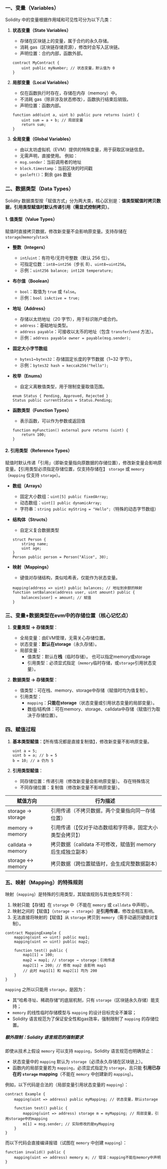 ### **一、变量（Variables）**
Solidity 中的变量根据作用域和可见性可分为以下几类：

1. **状态变量（State Variables）**
   - 存储在区块链上的变量，属于合约的永久存储。
   - 消耗 gas（区块链存储资源），修改时会写入区块链。
   - 声明位置：合约内部，函数外部。
   ```solidity
   contract MyContract {
       uint public myNumber; // 状态变量，默认值为 0
   }
   ```

2. **局部变量（Local Variables）**
   - 仅在函数执行时存在，存储在内存（memory）中。
   - 不消耗 gas（除非涉及状态修改），函数执行结束后销毁。
   - 声明位置：函数内部。
   ```solidity
   function add(uint a, uint b) public pure returns (uint) {
       uint sum = a + b; // 局部变量
       return sum;
   }
   ```

3. **全局变量（Global Variables）**
   - 由以太坊虚拟机（EVM）提供的特殊变量，用于获取区块链信息。
   - 无需声明，直接使用。
   例如：
   - `msg.sender`：当前调用者的地址
   - `block.timestamp`：当前区块的时间戳
   - `gasleft()`：剩余 gas 数量


### **二、数据类型（Data Types）**
Solidity 数据类型按「赋值方式」分为两大类，核心区别是：**值类型赋值时拷贝数据，引用类型赋值时默认传递引用（需显式控制拷贝）**。

#### **1. 值类型（Value Types）**
赋值时直接拷贝数据，修改新变量不会影响原变量。支持存储在 `storage`/`memory`/`stack`


- **整数（Integers）**
  - `int`/`uint`：有符号/无符号整数（默认 256 位）。
  - 可指定位数：`int8`~`int256`（步长 8）、`uint8`~`uint256`。
  - 示例：`uint256 balance; int128 temperature;`

- **布尔值（Boolean）**
  - `bool`：取值为 `true` 或 `false`。
  - 示例：`bool isActive = true;`

- **地址（Address）**
  - 存储以太坊地址（20 字节），用于标识账户或合约。
  - `address`：基础地址类型。
  - `address payable`：可接收以太币的地址（包含 `transfer`/`send` 方法）。
  - 示例：`address payable owner = payable(msg.sender);`

- **固定大小字节数组**
  - `bytes1`~`bytes32`：存储固定长度的字节数据（1~32 字节）。
  - 示例：`bytes32 hash = keccak256("hello");`

- **枚举（Enums）**
  - 自定义离散值类型，用于限制变量取值范围。
  ```solidity
  enum Status { Pending, Approved, Rejected }
  Status public currentStatus = Status.Pending;
  ```

- **函数类型（Function Types）**
  - 表示函数，可以作为参数或返回值
  ```solidity
  function myFunction() external pure returns (uint) {
      return 100;
  }
  ```

#### **2. 引用类型（Reference Types）**
赋值时默认传递「引用」（即新变量指向原数据的存储位置），修改新变量会影响原变量。【引用类型必须指定存储位置，仅支持存储在】 `storage` 或 `memory`（`mapping` 仅支持 `storage`）。

- **数组（Arrays）**
  - 固定大小数组：`uint[5] public fixedArray;`
  - 动态数组：`uint[] public dynamicArray;`
  - 字符串：`string public myString = "Hello";`（特殊的动态字节数组）

- **结构体（Structs）**
  - 自定义复合数据类型
  ```solidity
  struct Person {
      string name;
      uint age;
  }
  Person public person = Person("Alice", 30);
  ```

- **映射（Mappings）**
  - 键值对存储结构，类似哈希表，仅能作为状态变量。
  ```solidity
  mapping(address => uint) public balances; // 地址到余额的映射
  function setBalance(address user, uint amount) public {
      balances[user] = amount; // 赋值
  }
  ```


### **三、变量+数据类型在evm中的存储位置（核心记忆点）**
1. **变量类型 → 存储类型**：  
   - 全局变量：由EVM管理，无需关心存储位置。  
   - 状态变量：**默认在storage**（永久存储）。  
   - 局部变量：  
     - 值类型：默认在**栈**（临时存储）。  也可以指定memory或storage
     - 引用类型：必须显式指定（`memory`临时存储，或`storage`引用状态变量）。  


2. **数据类型 → 存储类型**：  
   - 值类型：可在栈、memory、storage中存储（赋值时均为值复制）。  
   - 引用类型：  
     - `mapping`：**只能在storage**（状态变量或引用状态变量的局部变量）。  
     - 数组/结构体：可在memory、storage、calldata中存储（赋值行为取决于存储位置）。  


### **四、赋值过程**
1. **基本类型赋值**：【所有情况都是直接复制值】，修改新变量不影响原变量。
   ```solidity
   uint a = 5;
   uint b = a; // b = 5
   b = 10; // a 仍为 5
   ```

2. **引用类型赋值**：
   - 同存储位置：传递引用（修改新变量会影响原变量）。
		存在特殊情况
   - 不同存储位置：复制值（修改新变量不影响原变量）。
   
| 赋值方向          | 行为描述                                                                 |
|-------------------|--------------------------------------------------------------------------|
| storage → storage | 引用传递（不拷贝数据，两个变量指向同一存储位置）                         |
| memory → memory   | 引用传递（【仅对于动态数组和字符串，固定大小类型会拷贝】）                   |
| calldata → memory | 拷贝数据（calldata 不可修改，赋值到 memory 后生成独立副本）              |
| storage ↔ memory  | 拷贝数据（跨位置赋值时，会生成完整数据副本）                             |



### 五、映射（Mapping）的特殊规则
映射（`mapping`）是特殊的引用类型，其赋值规则与其他类型不同：
1. 映射只能【存储】在 `storage` 中（不能在 `memory` 或 `calldata` 中声明）。
2. 映射之间的【赋值】（`storage → storage`）是**引用传递**，修改会相互影响。
3. 无法直接将映射的【赋值】从 `storage` 拷贝到 `memory`（需手动遍历键值对复制）。

```solidity
contract MappingExample {
    mapping(uint => uint) public map1;
    mapping(uint => uint) public map2;

    function test() public {
        map1[1] = 100;
        map2 = map1; // storage → storage：引用传递
        map2[1] = 200; // 修改 map2 会影响 map1
        // 此时 map1[1] 和 map2[1] 均为 200
    }
}
```

`mapping` 之所以只能用 `storage`，是因为：  
- 其“哈希寻址、稀疏存储”的底层机制，只有 `storage`（区块链永久存储）能支持；  
- `memory` 的线性临时存储模型与 `mapping` 的设计目标完全不兼容；  
- Solidity 语言规范为了保证安全性和gas效率，强制限制了 `mapping` 的存储位置。  



##### 额外限制：Solidity 语言规范的强制要求
即使从技术上假设 `memory` 可以支持 `mapping`，Solidity 语言规范也明确禁止：  
- 状态变量中的 `mapping` 默认为 `storage`（必须永久存储在区块链上）。  
- 函数内的局部变量若为 `mapping`，必须显式指定为 `storage`，且只能 **引用已存在的 `storage` mapping**（不能在 `memory` 中创建新的 `mapping`）。  

例如，以下代码是合法的（局部变量引用状态变量的 `mapping`）：
```solidity
contract Example {
    mapping(uint => address) public myMapping; // 状态变量，默认storage
    
    function test() public {
        mapping(uint => address) storage m = myMapping; // 局部变量，引用storage中的mapping
        m[1] = msg.sender; // 实际修改的是myMapping
    }
}
```

而以下代码会直接编译报错（试图在 `memory` 中创建 `mapping`）：
```solidity
function invalid() public {
    mapping(uint => address) memory m; // 错误：mapping不能在memory中声明
}
```
